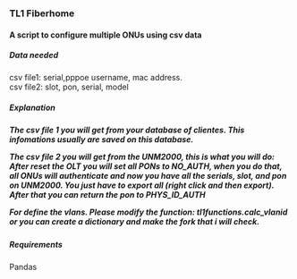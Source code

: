 <h3> TL1 Fiberhome</h3>
<h4> A script to configure multiple ONUs using csv data<h4>

<h5> Data needed </h5>
<p> 
csv file1: serial,pppoe username, mac address.
<br>
csv file2: slot, pon, serial, model
</p>

<h5> Explanation <h5>
<p>The csv file 1 you will get from your database of clientes. 
This infomations usually are saved on this database.</p>
<p>The csv file 2 you will get from the UNM2000, this is what you will do: After reset the OLT
you will set all PONs to NO_AUTH, when you do that, all ONUs will authenticate and now you have
all the serials, slot, and pon on UNM2000. You just have to export all (right click and then export).
After that you can return the pon to PHYS_ID_AUTH
<p>

<p> For define the vlans. Please modify the function: tl1functions.calc_vlanid or 
you can create a dictionary and make the fork that i will check. </p>
<h5> Requirements </h5>
<p> Pandas </p>